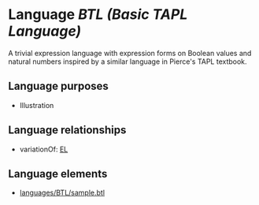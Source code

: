 # Language _BTL (Basic TAPL Language)_
A trivial expression language with expression forms on Boolean values and natural numbers inspired by a similar language in Pierce's TAPL textbook.

## Language purposes
* Illustration

## Language relationships
* variationOf: [EL](http://softlang.github.io/yas/languages/el.html)

## Language elements
* [languages/BTL/sample.btl](https://github.com/softlang/yas/blob/master/languages/BTL/sample.btl)
